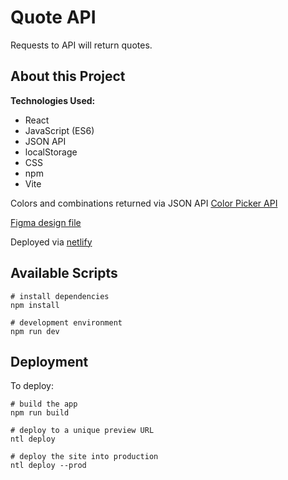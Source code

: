 # Quote API

Requests to API will return quotes.

<!-- Check it out: [Color Picker](https://color-scheme-picker.netlify.app/) -->

## About this Project

**Technologies Used:**

- React
- JavaScript (ES6)
- JSON API
- localStorage
- CSS
- npm
- Vite

Colors and combinations returned via JSON API [Color Picker API](https://www.thecolorapi.com/)

[Figma design file](<https://www.figma.com/file/89fWdvbs8FBNpNAB3U0XBc/Color-Picker-(Copy)?node-id=0%3A1>)

Deployed via [netlify](https://www.netlify.com/)

## Available Scripts

```
# install dependencies
npm install

# development environment
npm run dev
```

## Deployment

To deploy:

```
# build the app
npm run build

# deploy to a unique preview URL
ntl deploy

# deploy the site into production
ntl deploy --prod
```
